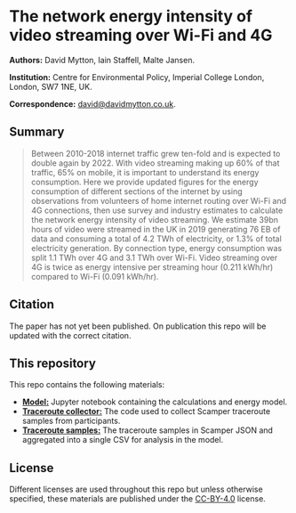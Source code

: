 # The network energy intensity of video streaming over Wi-Fi and 4G

**Authors:** David Mytton, Iain Staffell, Malte Jansen.

**Institution:** Centre for Environmental Policy, Imperial College London,
London, SW7 1NE, UK.

**Correspondence:** <david@davidmytton.co.uk>.

## Summary

> Between 2010-2018 internet traffic grew ten-fold and is expected to double
> again by 2022. With video streaming making up 60% of that traffic, 65% on
> mobile, it is important to understand its energy consumption. Here we provide
> updated figures for the energy consumption of different sections of the
> internet by using observations from volunteers of home internet routing over
> Wi-Fi and 4G connections, then use survey and industry estimates to calculate
> the network energy intensity of video streaming. We estimate 39bn hours of
> video were streamed in the UK in 2019 generating 76 EB of data and consuming
> a total of 4.2 TWh of electricity, or 1.3% of total electricity generation.
> By connection type, energy consumption was split 1.1 TWh over 4G and 3.1 TWh
> over Wi-Fi. Video streaming over 4G is twice as energy intensive per
> streaming hour (0.211 kWh/hr) compared to Wi-Fi (0.091 kWh/hr).

## Citation

The paper has not yet been published. On publication this repo will be updated
with the correct citation.

## This repository

This repo contains the following materials:

* [**Model:**](/model/) Jupyter notebook containing the calculations and energy
  model.
* [**Traceroute collector:**](/traceroute-collector/) The code used to collect
  Scamper traceroute samples from participants.
* [**Traceroute samples:**](/traceroute-samples/) The traceroute samples in
  Scamper JSON and aggregated into a single CSV for analysis in the model.

## License

Different licenses are used throughout this repo but unless otherwise
specified, these materials are published under the
[CC-BY-4.0](https://creativecommons.org/licenses/by/4.0/) license.
